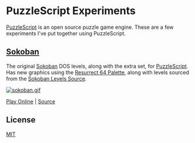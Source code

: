 # PuzzleScript Experiments

[PuzzleScript](https://www.puzzlescript.net/) is an open source puzzle game engine. These are a few experiments I've put together using PuzzleScript.

## [Sokoban](https://gist.github.com/RobLoach/d9b8d2d3898cdac8778738bb49ea1a76)

The original [Sokoban](https://en.wikipedia.org/wiki/Sokoban) DOS levels, along with the extra set, for [PuzzleScript](https://www.puzzlescript.net/). Has new graphics using the [Resurrect 64 Palette](https://lospec.com/palette-list/resurrect-64), along with levels sourced from the [Sokoban Levels Source](https://www.sourcecode.se/sokoban/levels).

[![sokoban.gif](https://gist.githubusercontent.com/RobLoach/d9b8d2d3898cdac8778738bb49ea1a76/raw/670f392683a3b2162ba2248f7d44df4739ec37ae/sokoban.gif)](https://www.puzzlescript.net/play.html?p=d9b8d2d3898cdac8778738bb49ea1a76)

[Play Online](https://www.puzzlescript.net/play.html?p=d9b8d2d3898cdac8778738bb49ea1a76) | [Source](https://gist.github.com/RobLoach/d9b8d2d3898cdac8778738bb49ea1a76)

## License

[MIT](LICENSE)
